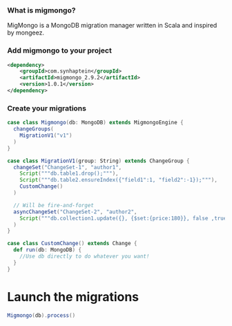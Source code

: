 ### What is migmongo?

MigMongo is a MongoDB migration manager written in Scala and inspired by mongeez.

### Add migmongo to your project
```xml
<dependency>
    <groupId>com.synhaptein</groupId>
	<artifactId>migmongo_2.9.2</artifactId>
	<version>1.0.1</version>
</dependency>
```

### Create your migrations
```scala
case class Migmongo(db: MongoDB) extends MigmongoEngine {
  changeGroups(
    MigrationV1("v1")
  )
}

case class MigrationV1(group: String) extends ChangeGroup {
  changeSet("ChangeSet-1", "author1",
    Script("""db.table1.drop();"""),
    Script("""db.table2.ensureIndex({"field1":1, "field2":-1});"""),
    CustomChange()
  )

  // Will be fire-and-forget
  asyncChangeSet("ChangeSet-2", "author2",
    Script("""db.collection1.update({}, {$set:{price:180}}, false ,true);""")
  )
}

case class CustomChange() extends Change {
  def run(db: MongoDB) {
    //Use db directly to do whatever you want!
  }
}
```

# Launch the migrations

```scala
Migmongo(db).process()
```